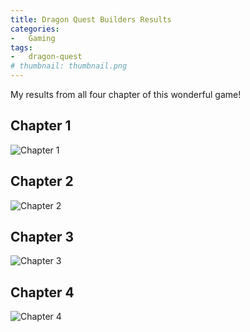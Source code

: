 ```yaml
---
title: Dragon Quest Builders Results
categories:
-   Gaming
tags:
-   dragon-quest
# thumbnail: thumbnail.png
---
```


My results from all four chapter of this wonderful game!

<!-- more -->

## Chapter 1

![Chapter 1]({{page.images}}DQB-C1.jpg)

## Chapter 2

![Chapter 2]({{page.images}}DQB-C2.jpg)

## Chapter 3

![Chapter 3]({{page.images}}DQB-C3.jpg)

## Chapter 4

![Chapter 4]({{page.images}}DQB-C4.jpg)
